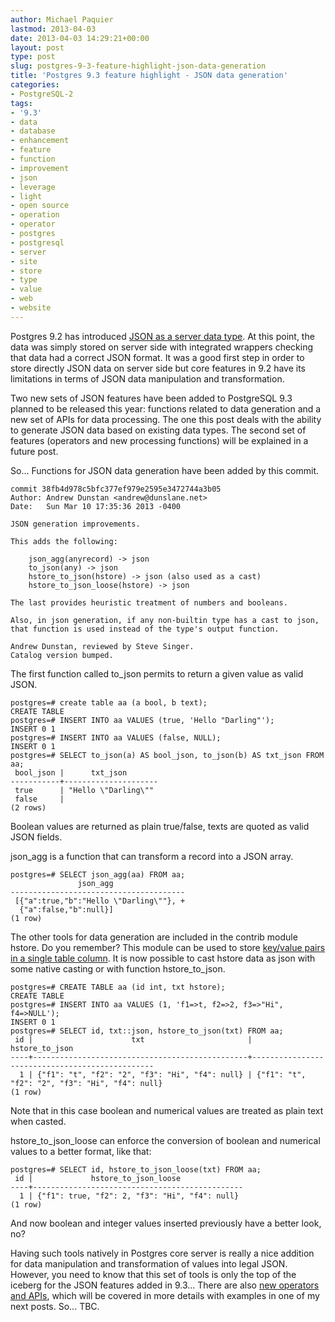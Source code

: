 ```yaml
---
author: Michael Paquier
lastmod: 2013-04-03
date: 2013-04-03 14:29:21+00:00
layout: post
type: post
slug: postgres-9-3-feature-highlight-json-data-generation
title: 'Postgres 9.3 feature highlight - JSON data generation'
categories:
- PostgreSQL-2
tags:
- '9.3'
- data
- database
- enhancement
- feature
- function
- improvement
- json
- leverage
- light
- open source
- operation
- operator
- postgres
- postgresql
- server
- site
- store
- type
- value
- web
- website
---
```


Postgres 9.2 has introduced [JSON as a server data type](/postgresql-2/postgres-9-2-highlight-json-data-type/). At this point, the data was simply stored on server side with integrated wrappers checking that data had a correct JSON format. It was a good first step in order to store directly JSON data on server side but core features in 9.2 have its limitations in terms of JSON data manipulation and transformation.

Two new sets of JSON features have been added to PostgreSQL 9.3 planned to be released this year: functions related to data generation and a new set of APIs for data processing. The one this post deals with the ability to generate JSON data based on existing data types. The second set of features (operators and new processing functions) will be explained in a future post.

So... Functions for JSON data generation have been added by this commit.

    commit 38fb4d978c5bfc377ef979e2595e3472744a3b05
    Author: Andrew Dunstan <andrew@dunslane.net>
    Date:   Sun Mar 10 17:35:36 2013 -0400
    
    JSON generation improvements.
    
    This adds the following:
    
        json_agg(anyrecord) -> json
        to_json(any) -> json
        hstore_to_json(hstore) -> json (also used as a cast)
        hstore_to_json_loose(hstore) -> json
    
    The last provides heuristic treatment of numbers and booleans.
    
    Also, in json generation, if any non-builtin type has a cast to json,
    that function is used instead of the type's output function.
    
    Andrew Dunstan, reviewed by Steve Singer.
    Catalog version bumped.

The first function called to_json permits to return a given value as valid JSON.

    postgres=# create table aa (a bool, b text);
    CREATE TABLE
    postgres=# INSERT INTO aa VALUES (true, 'Hello "Darling"');
    INSERT 0 1
    postgres=# INSERT INTO aa VALUES (false, NULL);
    INSERT 0 1
    postgres=# SELECT to_json(a) AS bool_json, to_json(b) AS txt_json FROM aa;
     bool_json |      txt_json       
    -----------+---------------------
     true      | "Hello \"Darling\""
     false     | 
    (2 rows)

Boolean values are returned as plain true/false, texts are quoted as valid JSON fields.

json\_agg is a function that can transform a record into a JSON array.

    postgres=# SELECT json_agg(aa) FROM aa;
                   json_agg                
    ---------------------------------------
     [{"a":true,"b":"Hello \"Darling\""}, +
      {"a":false,"b":null}]
    (1 row)

The other tools for data generation are included in the contrib module hstore. Do you remember? This module can be used to store [key/value pairs in a single table column](/postgresql-2/postgres-feature-highlight-hstore/). It is now possible to cast hstore data as json with some native casting or with function hstore\_to\_json.

    postgres=# CREATE TABLE aa (id int, txt hstore);
    CREATE TABLE
    postgres=# INSERT INTO aa VALUES (1, 'f1=>t, f2=>2, f3=>"Hi", f4=>NULL');
    INSERT 0 1
    postgres=# SELECT id, txt::json, hstore_to_json(txt) FROM aa;
     id |                      txt                       |                 hstore_to_json                 
    ----+------------------------------------------------+------------------------------------------------
      1 | {"f1": "t", "f2": "2", "f3": "Hi", "f4": null} | {"f1": "t", "f2": "2", "f3": "Hi", "f4": null}
    (1 row)

Note that in this case boolean and numerical values are treated as plain text when casted.

hstore\_to\_json\_loose can enforce the conversion of boolean and numerical values to a better format, like that:

    postgres=# SELECT id, hstore_to_json_loose(txt) FROM aa;
     id |             hstore_to_json_loose              
    ----+-----------------------------------------------
      1 | {"f1": true, "f2": 2, "f3": "Hi", "f4": null}
    (1 row)

And now boolean and integer values inserted previously have a better look, no?

Having such tools natively in Postgres core server is really a nice addition for data manipulation and transformation of values into legal JSON.
However, you need to know that this set of tools is only the top of the iceberg for the JSON features added in 9.3... There are also [new operators and APIs](http://www.postgresql.org/docs/devel/static/functions-json.html), which will be covered in more details with examples in one of my next posts. So... TBC.
